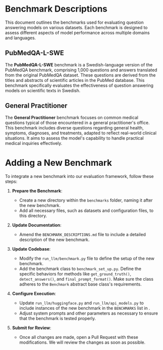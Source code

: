 # Benchmark Descriptions

This document outlines the benchmarks used for evaluating question answering models on various datasets. Each benchmark is designed to assess different aspects of model performance across multiple domains and languages.

## PubMedQA-L-SWE
The **PubMedQA-L-SWE** benchmark is a Swedish-language version of the PubMedQA benchmark, comprising 1,000 questions and answers translated from the original PubMedQA dataset. These questions are derived from the titles and abstracts of scientific articles in the PubMed database. This benchmark specifically evaluates the effectiveness of question answering models on scientific texts in Swedish.

## General Practitioner
The **General Practitioner** benchmark focuses on common medical questions typical of those encountered in a general practitioner's office. This benchmark includes diverse questions regarding general health, symptoms, diagnoses, and treatments, adapted to reflect real-world clinical situations. It aims to assess the model's capability to handle practical medical inquiries effectively.

# Adding a New Benchmark

To integrate a new benchmark into our evaluation framework, follow these steps:

1. **Prepare the Benchmark**:
   - Create a new directory within the `benchmarks` folder, naming it after the new benchmark.
   - Add all necessary files, such as datasets and configuration files, to this directory.

2. **Update Documentation**:
   - Amend the `BENCHMARK_DESCRIPTIONS.md` file to include a detailed description of the new benchmark.

3. **Update Codebase**:
   - Modify the `run_llm/benchmark.py` file to define the setup of the new benchmark.
   - Add the benchmark class to `benchmark_set_up.py`. Define the specific behaviors for methods like `get_ground_truth()`, `detect_answers()`, and `final_prompt_format()`. Make sure the class adheres to the `Benchmark` abstract base class's requirements.

4. **Configure Execution**:
   - Update `run_llm/huggingface.py` and `run_llm/api_models.py` to include instances of the new benchmark in the `BENCHMARKS` list in .
   - Adjust system prompts and other parameters as necessary to ensure that the benchmark is tested properly.

5. **Submit for Review**:
   - Once all changes are made, open a Pull Request with these modifications. We will review the changes as soon as possible.
